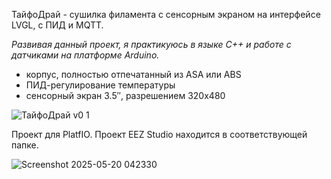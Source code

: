 ТайфоДрай - сушилка филамента с сенсорным экраном на интерфейсе LVGL, с ПИД и MQTT.

_Развивая данный проект, я практикуюсь в языке C++ и работе с датчиками на платформе Arduino._

-   корпус, полностью отпечатанный из ASA или ABS
-   ПИД-регулирование температуры
-   сенсорный экран 3.5″, разрешением 320х480

![ТайфоДрай v0 1](https://github.com/user-attachments/assets/4e30aff0-5086-47b5-9d98-28979eaab47c)

Проект для PlatfIO. Проект EEZ Studio находится в соответствующей папке.

![Screenshot 2025-05-20 042330](https://github.com/user-attachments/assets/acef6a9a-f5cb-4e40-afb2-9f8585402192)
